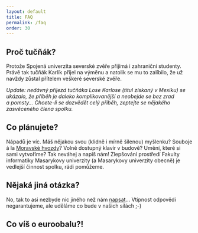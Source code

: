 ```yaml
---
layout: default
title: FAQ
permalink: /faq
order: 30
---
```


## Proč tučňák?

Protože Spojená univerzita severské zvěře přijímá i zahraniční studenty.
Právě tak tučňák Karlík přijel na výměnu a natolik se mu to zalíbilo, že už
navždy zůstal přítelem veškeré severské zvěře.

_Update: nedávný příjezd tučňáka Lose Karlose (titul získaný v Mexiku) se
ukázalo, že příběh je daleko komplikovanější a neobejde se bez zrad
a pomsty&hellip; Chcete-li se dozvědět celý příběh, zeptejte se nějakého
zasvěceného člena spolku._

## Co plánujete?

Nápadů je víc. Máš nějakou svou (klidně i mírně šílenou) myšlenku? Souboje
à la <a href="http://hvozdy.instruktori.cz/uvod/">Moravské hvozdy</a>? Volně
dostupný klavír v budově? Umění, které si sami vytvoříme? Tak neváhej a napiš
nám! Zlepšování prostředí Fakulty informatiky Masarykovy univerzity
(a Masarykovy univerzity obecně) je vedlejší činnost spolku, rádi pomůžeme.

## Nějaká jiná otázka?

No, tak to asi nezbyde nic jiného než nám <a href="mailto:zverinec-vybor
[at] fi.muni.cz">napsat</a>&hellip; Vtipnost odpovědi negarantujeme, ale
uděláme co bude v našich silách ;-)

## Co víš o euroobalu?!
